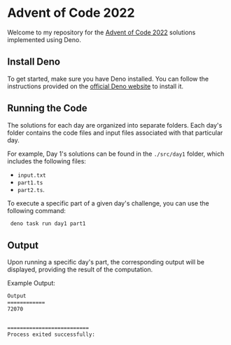# Advent of Code 2022

Welcome to my repository for the [Advent of Code 2022](https://adventofcode.com/2022) solutions implemented using Deno.

## Install Deno

To get started, make sure you have Deno installed. You can follow the instructions provided on the [official Deno website](https://deno.land/manual/getting_started/installation) to install it.

## Running the Code

The solutions for each day are organized into separate folders. Each day's folder contains the code files and input files associated with that particular day.

For example, Day 1's solutions can be found in the `./src/day1` folder, which includes the following files:

- `input.txt`
- `part1.ts`
- `part2.ts`.

To execute a specific part of a given day's challenge, you can use the following command:

```sh
 deno task run day1 part1
```

## Output

Upon running a specific day's part, the corresponding output will be displayed, providing the result of the computation.

Example Output:

```sh
Output
============
72070


==========================
Process exited successfully:
```
